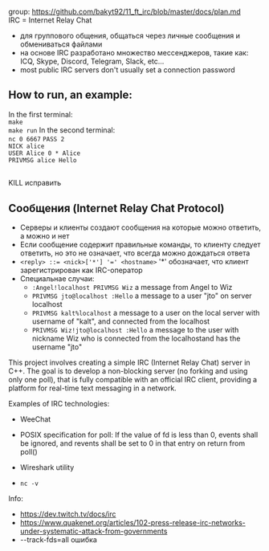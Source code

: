 group: https://github.com/bakyt92/11_ft_irc/blob/master/docs/plan.md   
IRC = Internet Relay Chat  
* для группового общения, общаться через личные сообщения и обмениваться файлами
* на основе IRC разработано множество мессенджеров, такие как: ICQ, Skype, Discord, Telegram, Slack, etc...
* most public IRC servers don't usually set a connection password 

## How to run, an example:
In the first terminal:  
`make`  
`make run`
In the second terminal:   
`nc 0 6667`
`PASS 2`  
`NICK alice`  
`USER Alice 0 * Alice`  
`PRIVMSG alice Hello`  

##
KILL исправить

## Сообщения (Internet Relay Chat Protocol)
* Серверы и клиенты создают сообщения на которые можно ответить, а можно и нет
* Если сообщение содержит правильные команды, то клиенту следует ответить, но это не означает, что всегда можно дождаться ответа
* `<reply> ::= <nick>['*'] '=' <hostname>` '*' обозначает, что клиент зарегистрирован как IRC-оператор
* Специальнае случаи:
  + `:Angel!localhost PRIVMSG Wiz`       a message from Angel to Wiz
  + `PRIVMSG jto@localhost :Hello`       a message to a user "jto" on server localhost
  + `PRIVMSG kalt%localhost`             a message to a user on the local server with username of "kalt", and connected from the localhost
  + `PRIVMSG Wiz!jto@localhost :Hello` a message to the user with nickname Wiz who is connected from the localhostand has the username "jto"

This project involves creating a simple IRC (Internet Relay Chat) server in C++. The goal is to develop a non-blocking server (no forking and using only one poll), that is fully compatible with an official IRC client, providing a platform for real-time text messaging in a network.
  
Examples of IRC technologies:  
* WeeChat
  
* POSIX specification for poll: If the value of fd is less than 0, events shall be ignored, and revents shall be set to 0 in that entry on return from poll()
* Wireshark utility
* `nc -v`

Info:  
* https://dev.twitch.tv/docs/irc
* https://www.quakenet.org/articles/102-press-release-irc-networks-under-systematic-attack-from-governments
* --track-fds=all ошибка
